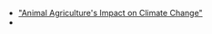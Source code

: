 - ["Animal Agriculture's Impact on Climate Change"](https://climatenexus.org/climate-issues/food/animal-agricultures-impact-on-climate-change/)
-
